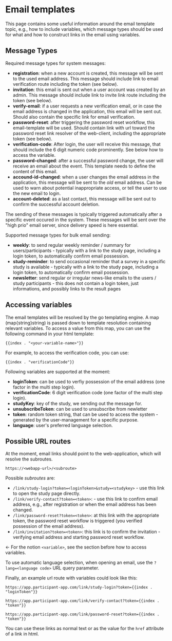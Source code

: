 # Email templates
This page contains some useful information around the email template topic, e.g., how to include variables, which message types should be used for what and how to construct links in the email using variables.

## Message Types
Required message types for system messages:
- **registration**: when a new account is created, this message will be sent to the used email address. This message should include link to email verification route including the token (see below).
- **invitation**: this email is sent out when a user account was created by an admin. This message should include link to invite link route including the token (see below).
- **verify-email**: if a user requests a new verification email, or in case the email address is changed in the application, this email will be sent out. Should also contain the specific link for email verification.
- **password-reset**: after triggering the password reset workflow, this email-template will be used. Should contain link with url toward the password reset link resolver of the web-client, including the appropriate token (see below).
- **verification-code**: After login, the user will receive this message, that should include the 6 digit numeric code prominently.
See below how to access the variable.
- **password-changed**: after a successful password change, the user will receive an email about the event. This template needs to define the content of this email.
- **accound-id-changed**: when a user changes the email address in the application, this message will be sent to the *old* email address. Can be used to warn about potential inappropriate access, or tell the user to use the new email to login.
- **account-deleted**: as a last contact, this message will be sent out to confirm the successful account deletion.

The sending of these messages is typically triggered automatically after a specific event occured in the system. These messages will be sent over the "high prio" email server, since delivery speed is here essential.


Supported message types for bulk email sending:

- **weekly**: to send regular weekly reminder / summary for users/participants - typically with a link to the study page, including a login token, to automatically confirm email possession.
- **study-reminder**: to send occasional reminder that a survey in a specific study is available - typically with a link to the study page, including a login token, to automatically confirm email possession.
- **newsletter**: send regular or irregular news-like emails to the users / study participants - this does not contain a login token, just informations, and possibly links to the result pages


## Accessing variables
The email templates will be resolved by the go templating engine. A map (map{string}string) is passed down to template resolution containing relevant variables.
To access a value from this map, you can use the following command in your html template:
```
{{index . "<your-variable-name>"}}
```
For example, to access the verification code, you can use:
```
{{index . "verificationCode"}}
```

Following variables are supported at the moment:
- **loginToken**: can be used to verfiy possession of the email address (one factor in the multi step login).
- **verificationCode**: 6 digit verification code (one factor of the multi step login).
- **studyKey**: key of the study, we sending out the message for.
- **unsubscribeToken**: can be used to unsubscribe from newletter
- **token**: random token string, that can be used to access the system - generated by the user-management for a specific purpose.
- **language**: user's preferred language selection.


## Possible URL routes
At the moment, email links should point to the web-application, which will resolve the subroutes.

```
https://<webapp-url>/<subroute>
```

Possible *subroutes* are:
- `/link/study-login?token=<loginToken>&study=<studykey>` - use this link to open the study page directly.
- `/link/verify-contact?token=<token>`: - use this link to confirm email address, e.g., after registration or when the email address has been changed.
- `/link/password-reset?token=<token>`: at this link with the appropriate token, the password reset workflow is triggered (you verified possession of the email address).
- `/link/invitation?token=<token>`: this link is to confirm the invitation - verifying email address and starting password reset workflow.


<- For the notion `<variable>`, see the section before how to access variables.

To use automatic language selection, when opening an email, use the `?lang=<language code>` URL query parameter.

Finally, an example url route with variables could look like this:
```
https://app.participant-app.com/link/study-login?token={{index . "loginToken"}}

https://app.participant-app.com/link/verify-contact?token={{index . "token"}}

https://app.participant-app.com/link/password-reset?token={{index . "token"}}
```

You can use these links as normal text or as the value for the `href` attribute of a link in html.
